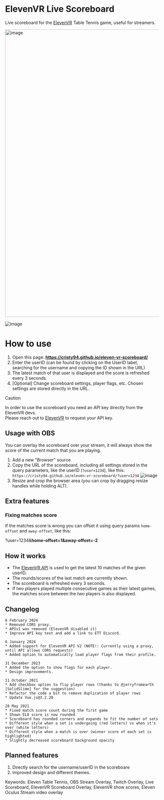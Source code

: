 # ElevenVR Live Scoreboard
Live scoreboard for the [ElevenVR](https://elevenvr.com/) Table Tennis game, useful for streamers.

<img width="939" alt="image" src="https://github.com/Cristy94/eleven-vr-scoreboard/assets/1384885/e7ef1f7a-f929-4f27-8464-c2abd019a8fa">



![image](https://user-images.githubusercontent.com/1384885/119359118-92018480-bca9-11eb-9816-91d427e38566.png)

# How to use

1. Open this page: **https://cristy94.github.io/eleven-vr-scoreboard/**
2. Enter the userID (can be found by clicking on the UserID label, searching for the username and copying the ID shown in the URL)
3. The latest match of that user is displayed and the score is refreshed every 3 seconds.
4. [Optional] Change scoreboard settings, player flags, etc. Chosen settings are stored directly in the URL.

> [!CAUTION]  
> In order to use the scoreboard you need an API key directly from the ElevenVR devs.  
> Please reach out to [ElevenVR](https://discord.com/invite/forfunlabs) to request your API key.

## Usage with OBS

You can overlay the scoreboard over your stream, it will always show the score of the current match that you are playing.

1. Add a new "Browser" source
2. Copy the URL of the scoreboard, including all settings stored in the query parameters, like the userID (`?user=1234`), like this:
`https://cristy94.github.io/eleven-vr-scoreboard/?user=1234`
![image](https://user-images.githubusercontent.com/1384885/117724984-cd4d7f00-b1e4-11eb-9d2f-63a90de5a0bc.png)  
3. Resize and crop the browser area (you can crop by dragging resize handles while holding ALT).


## Extra features

### Fixing matches score

If the matches score is wrong you can offset it using query params `home-offset` and `away-offset`, like this: 

?user=1234&**home-offset=1&away-offset=-2**


## How it works

* The [ElevenVR API](https://www.elevenvr.club/accounts/60531/matches) is used to get the latest 10 matches of the given userID.
* The rounds/scores of the last match are currently shown.
* The scoreboard is refreshed every 3 seconds.
* If two players played multiple consecutive games as their latest games, the matches score between the two players is also displayed.

## Changelog

```
6 February 2024
* Removed CORS proxy.
* APIv1 was removed (ElevenVR disabled it)
* Improve API key text and add a link to ETT Discord.

6 January 2024
* Added support for ElevenVR API V2 (NOTE!: Currently using a proxy, until API allows CORS requests)
* Added option to automatically load player flags from their profile.

31 December 2023
* Added the option to show flags for each player.
* Design improvements.

11 October 2021
* Add checkbox option to flip player rows (thanks to @jerryfromearth [SolidSlime] for the suggestion)
* Refactor the code a bit to remove duplication of player rows
* Update Vue.js@3.2.20

28 May 2021
* Fixed match score count during the first game
* Shown ELO score is now rounded
* Scoreboard has rounded corners and expands to fit the number of sets
* Different style when a set is undergoing (red letters) vs when it's over (white letters)
* Different style when a match is over (winner score of each set is highlighted)
* Slightly decreased scoreboard background opacity
```

## Planned features

1. Directly search for the username/userID in the scoreboare
2. Improved design and different themes.


Keywords: Eleven Table Tennis, OBS Stream Overlay, Twitch Overlay, Live Scoreboard, ElevenVR Scoreboard Overlay, ElevenVR show scores, Eleven Oculus Stream video overlay

